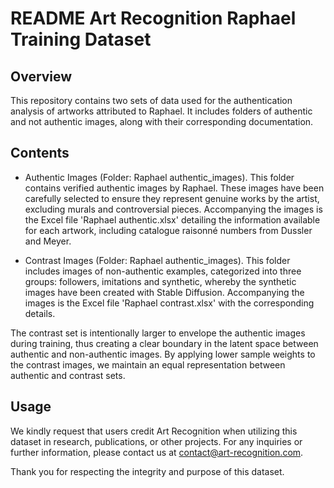 # README Art Recognition Raphael Training Dataset 

## Overview

This repository contains two sets of data used for the authentication analysis of artworks attributed to Raphael. It includes folders of authentic and not authentic images, along with their corresponding documentation. 

## Contents

- Authentic Images (Folder: Raphael authentic_images). This folder contains verified authentic images by Raphael. These images have been carefully selected to ensure they represent genuine works by the artist, excluding murals and controversial pieces. Accompanying the images is the Excel file 'Raphael authentic.xlsx' detailing the information available for each artwork, including catalogue raisonné numbers from Dussler and Meyer.

- Contrast Images (Folder: Raphael authentic_images). This folder includes images of non-authentic examples, categorized into three groups: followers, imitations and synthetic, whereby the synthetic images have been created with Stable Diffusion. Accompanying the images is the Excel file 'Raphael contrast.xlsx' with the corresponding details.
  
The contrast set is intentionally larger to envelope the authentic images during training, thus creating a clear boundary in the latent space between authentic and non-authentic images. By applying lower sample weights to the contrast images, we maintain an equal representation between authentic and contrast sets. 

## Usage 

We kindly request that users credit Art Recognition when utilizing this dataset in research, publications, or other projects. For any inquiries or further information, please contact us at contact@art-recognition.com.

Thank you for respecting the integrity and purpose of this dataset.




